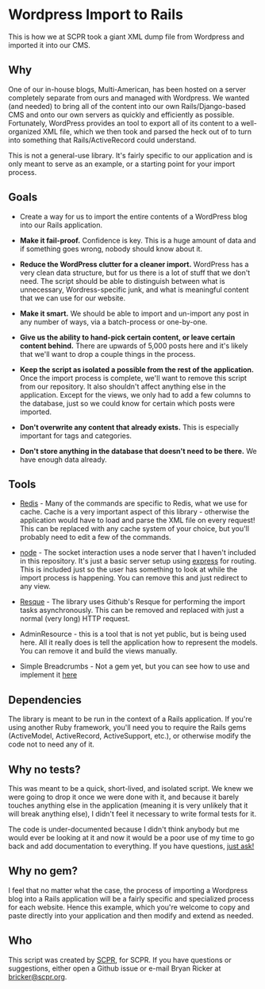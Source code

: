 # Wordpress Import to Rails
This is how we at SCPR took a giant XML dump file from Wordpress and imported it into our CMS.


## Why

One of our in-house blogs, Multi-American, has been hosted on a server completely separate from
ours and managed with Wordpress. We wanted (and needed) to bring all of the content into our own
Rails/Django-based CMS and onto our own servers as quickly and efficiently as possible. Fortunately,
WordPress provides an tool to export all of its content to a well-organized XML file, which we
then took and parsed the heck out of to turn into something that Rails/ActiveRecord could understand.

This is not a general-use library. It's fairly specific to our application and is only meant to 
serve as an example, or a starting point for your import process.


## Goals

* Create a way for us to import the entire contents of a WordPress blog into our Rails application.

* **Make it fail-proof.** Confidence is key. This is a huge amount of data and if something goes 
wrong, nobody should know about it.

* **Reduce the WordPress clutter for a cleaner import.** WordPress has a very clean data structure,
but for us there is a lot of stuff that we don't need. The script should be able to distinguish 
between what is unnecessary, Wordress-specific junk, and what is meaningful content that
we can use for our website.

* **Make it smart.** We should be able to import and un-import any post in any number of ways, via
a batch-process or one-by-one.

* **Give us the ability to hand-pick certain content, or leave certain content behind.** There are upwards
of 5,000 posts here and it's likely that we'll want to drop a couple things in the process.

* **Keep the script as isolated a possible from the rest of the application.** Once the import process is 
complete, we'll want to remove this script from our repository. It also shouldn't affect anything else in
the application. Except for the views, we only had to add a few columns to the database, just so we could 
know for certain which posts were imported.

* **Don't overwrite any content that already exists.** This is especially important for tags and categories.

* **Don't store anything in the database that doesn't need to be there.** We have enough data already.


## Tools

* [Redis](http://redis.io/) - Many of the commands are specific to Redis, what we use for cache. 
Cache is a very important aspect of this library - otherwise the application would have to load 
and parse the XML file on every request! This can be replaced with any cache system of your choice, 
but you'll probably need to edit a few of the commands.

* [node](http://nodejs.org/) - The socket interaction uses a node server that I haven't included 
in this repository. It's just a basic server setup using [express](http://expressjs.com/) for routing. 
This is included just so the user has something to look at while the import process is happening. 
You can remove this and just redirect to any view.

* [Resque](https://github.com/defunkt/resque/) - The library uses Github's Resque for performing 
the import tasks asynchronously. This can be removed and replaced with just a normal (very long) 
HTTP request.

* AdminResource - this is a tool that is not yet public, but is being used here. All it really does is
tell the application how to represent the models. You can remove it and build the views manually.

* Simple Breadcrumbs - Not a gem yet, but you can see how to use and implement it 
[here](https://gist.github.com/2969085)


## Dependencies

The library is meant to be run in the context of a Rails application. 
If you're using another Ruby framework, you'll need you to require the Rails gems 
(ActiveModel, ActiveRecord, ActiveSupport, etc.), or otherwise modify the code not 
to need any of it.


## Why no tests?

This was meant to be a quick, short-lived, and isolated script. We knew we were going to drop it once we 
were done with it, and because it barely touches anything else in the application (meaning it is very 
unlikely that it will break anything else), I didn't feel it necessary to write formal tests for it.

The code is under-documented because I didn't think anybody but me would ever be looking at it and now it 
would be a poor use of my time to go back and add documentation to everything. If you have questions, 
[just ask!](mailto:bricker@scpr.org)


## Why no gem?

I feel that no matter what the case, the process of importing a Wordpress blog into a Rails application will
be a fairly specific and specialized process for each website. Hence this example, which you're welcome to copy
and paste directly into your application and then modify and extend as needed.


## Who

This script was created by [SCPR](http://scpr.org), for SCPR. If you have questions or suggestions, either 
open a Github issue or e-mail Bryan Ricker at <bricker@scpr.org>.
